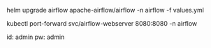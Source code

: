 helm upgrade airflow apache-airflow/airflow -n airflow -f values.yml

kubectl port-forward svc/airflow-webserver 8080:8080 -n airflow

id: admin
pw: admin
